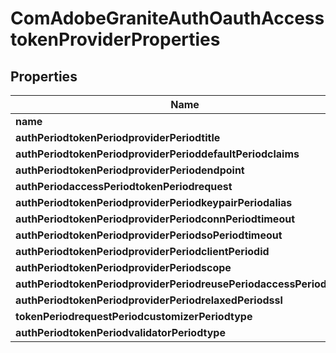 
# ComAdobeGraniteAuthOauthAccesstokenProviderProperties

## Properties
Name | Type | Description | Notes
------------ | ------------- | ------------- | -------------
**name** | [**ConfigNodePropertyString**](ConfigNodePropertyString.md) |  |  [optional]
**authPeriodtokenPeriodproviderPeriodtitle** | [**ConfigNodePropertyString**](ConfigNodePropertyString.md) |  |  [optional]
**authPeriodtokenPeriodproviderPerioddefaultPeriodclaims** | [**ConfigNodePropertyArray**](ConfigNodePropertyArray.md) |  |  [optional]
**authPeriodtokenPeriodproviderPeriodendpoint** | [**ConfigNodePropertyString**](ConfigNodePropertyString.md) |  |  [optional]
**authPeriodaccessPeriodtokenPeriodrequest** | [**ConfigNodePropertyString**](ConfigNodePropertyString.md) |  |  [optional]
**authPeriodtokenPeriodproviderPeriodkeypairPeriodalias** | [**ConfigNodePropertyString**](ConfigNodePropertyString.md) |  |  [optional]
**authPeriodtokenPeriodproviderPeriodconnPeriodtimeout** | [**ConfigNodePropertyInteger**](ConfigNodePropertyInteger.md) |  |  [optional]
**authPeriodtokenPeriodproviderPeriodsoPeriodtimeout** | [**ConfigNodePropertyInteger**](ConfigNodePropertyInteger.md) |  |  [optional]
**authPeriodtokenPeriodproviderPeriodclientPeriodid** | [**ConfigNodePropertyString**](ConfigNodePropertyString.md) |  |  [optional]
**authPeriodtokenPeriodproviderPeriodscope** | [**ConfigNodePropertyString**](ConfigNodePropertyString.md) |  |  [optional]
**authPeriodtokenPeriodproviderPeriodreusePeriodaccessPeriodtoken** | [**ConfigNodePropertyBoolean**](ConfigNodePropertyBoolean.md) |  |  [optional]
**authPeriodtokenPeriodproviderPeriodrelaxedPeriodssl** | [**ConfigNodePropertyBoolean**](ConfigNodePropertyBoolean.md) |  |  [optional]
**tokenPeriodrequestPeriodcustomizerPeriodtype** | [**ConfigNodePropertyString**](ConfigNodePropertyString.md) |  |  [optional]
**authPeriodtokenPeriodvalidatorPeriodtype** | [**ConfigNodePropertyString**](ConfigNodePropertyString.md) |  |  [optional]



